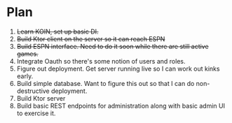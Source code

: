 # Plan

1. ~~Learn KOIN, set up basic DI.~~
2. ~~Build Ktor client on the server so it can reach ESPN~~
3. ~~Build ESPN interface. Need to do it soon while there are still active games.~~
4. Integrate Oauth so there's some notion of users and roles.
5. Figure out deployment. Get server running live so I can work out kinks early.
6. Build simple database. Want to figure this out so that I can do non-destructive deployment.
7. Build Ktor server
8. Build basic REST endpoints for administration along with basic admin UI to exercise it.

